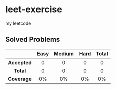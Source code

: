 # leet-exercise
my leetcode

## Solved Problems
| | Easy | Medium | Hard | Total |
|:---:|:---:|:---:|:---:|:---:|
| **Accepted** | 0 | 0 | 0 | 0 |
| **Total** | 0 | 0 | 0 | 0 |
| **Coverage** | 0% | 0% | 0% | 0% |
